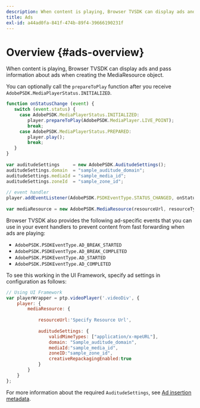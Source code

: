 ```yaml
---
description: When content is playing, Browser TVSDK can display ads and pass information about ads when creating the MediaResource object.
title: Ads
exl-id: a44ad0fa-841f-474b-89f4-39666190231f
---
```

# Overview {#ads-overview}

When content is playing, Browser TVSDK can display ads and pass information about ads when creating the MediaResource object.

You can optionally call the `prepareToPlay` function after you receive `AdobePSDK.MediaPlayerStatus.INITIALIZED`. 

```js
function onStatusChange (event) { 
   switch (event.status) { 
     case AdobePSDK.MediaPlayerStatus.INITIALIZED: 
        player.prepareToPlay(AdobePSDK.MediaPlayer.LIVE_POINT); 
        break; 
     case AdobePSDK.MediaPlayerStatus.PREPARED: 
        player.play(); 
        break; 
   } 
} 
 
var auditudeSettings     = new AdobePSDK.AuditudeSettings(); 
auditudeSettings.domain  = "sample_auditude_domain"; 
auditudeSettings.mediaId = "sample_media_id"; 
auditudeSettings.zoneId  = "sample_zone_id"; 
 
// event handler 
player.addEventListener(AdobePSDK.PSDKEventType.STATUS_CHANGED, onStatusChange); 
 
var mediaResource = new AdobePSDK.MediaResource(resourceUrl, resourceType, auditudeSettings, false);
```

Browser TVSDK also provides the following ad-specific events that you can use in your event handlers to prevent content from fast forwarding when ads are playing:

* `AdobePSDK.PSDKEventType.AD_BREAK_STARTED` 
* `AdobePSDK.PSDKEventType.AD_BREAK_COMPLETED` 
* `AdobePSDK.PSDKEventType.AD_STARTED` 
* `AdobePSDK.PSDKEventType.AD_COMPLETED`

To see this working in the UI Framework, specify ad settings in configuration as follows: 

```js
// Using UI Framework 
var playerWrapper = ptp.videoPlayer('.videoDiv', { 
    player: { 
        mediaResource: { 
 
            resourceUrl:'Specify Resource Url', 
 
            auditudeSettings: { 
                validMimeTypes: ["application/x-mpeURL"], 
                domain: "Sample_auditude_domain", 
                mediaId:"sample_media_id", 
                zoneID:"sample_zone_id", 
                creativeRepackagingEnabled:true 
            } 
        } 
    } 
}; 

```

For more information about the required `AuditudeSettings`, see [Ad insertion metadata](../../ad-insertion/ad-insertion-metadata/c-psdk-browser-tvsdk-2.4-ad-insertion-metadata.md).
